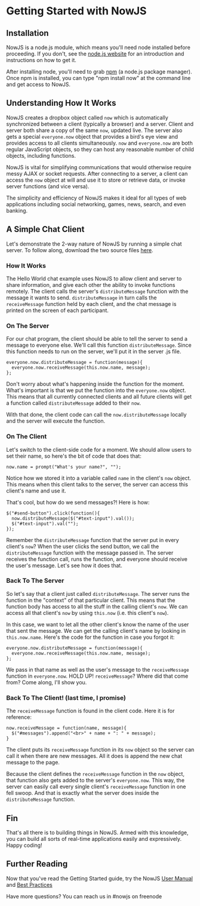 Getting Started with NowJS
==========================
Installation
------------
NowJS is a node.js module, which means you'll need node installed before proceeding. If you don't, see the [node.js website](http://nodejs.com/) for an introduction and instructions on how to get it.

After installing node, you'll need to grab [npm](http://npmjs.org/) (a node.js package manager). Once npm is installed, you can type "npm install now" at the command line and get access to NowJS.

Understanding How It Works
--------------------------
NowJS creates a dropbox object called `now` which is automatically synchronized between a client (typically a browser) and a server. Client and server both share a copy of the same `now`, updated live. The server also gets a special `everyone.now` object that provides a bird's eye view and provides access to all clients simultaneously. `now` and `everyone.now` are both regular JavaScript objects, so they can host any reasonable number of child objects, including functions.

NowJS is vital for simplifying communications that would otherwise require messy AJAX or socket requests. After connecting to a server, a client can access the `now` object at will and use it to store or retrieve data, or invoke server functions (and vice versa).

The simplicity and efficiency of NowJS makes it ideal for all types of web applications including social networking, games, news, search, and even banking.

A Simple Chat Client
--------------------
Let's demonstrate the 2-way nature of NowJS by running a simple chat server. To follow along, download the two source files [here](https://github.com/downloads/Flotype/now/chat-example.tgz).

### How It Works
The Hello World chat example uses NowJS to allow client and server to share information, and give each other the ability to invoke functions remotely. The client calls the server's `distributeMessage` function with the message it wants to send. `distributeMessage` in turn calls the `receiveMessage` function held by each client, and the chat message is printed on the screen of each participant.

### On The Server
For our chat program, the client should be able to tell the server to send a message to everyone else. We'll call this function `distributeMessage`. Since this function needs to run on the server, we'll put it in the server .js file.

    everyone.now.distributeMessage = function(message){
      everyone.now.receiveMessage(this.now.name, message);
    };
    
Don't worry about what's happening inside the function for the moment. What's important is that we put the function into the `everyone.now` object. This means that all currently connected clients and all future clients will get a function called `distributeMessage` added to their `now`.

With that done, the client code can call the `now.distributeMessage` locally and the server will execute the function.

### On The Client
Let's switch to the client-side code for a moment. We should allow users to set their name, so here's the bit of code that does that:

    now.name = prompt("What's your name?", "");

Notice how we stored it into a variable called `name` in the client's `now` object. This means when this client talks to the server, the server can access this client's name and use it.

That's cool, but how do we send messages?! Here is how:

    $("#send-button").click(function(){
      now.distributeMessage($("#text-input").val());
      $("#text-input").val("");
    });
    
Remember the `distributeMessage` function that the server put in every client's `now`? When the user clicks the send button, we call the `distributeMessage` function with the message passed in. The server receives the function call, runs the function, and everyone should receive the user's message. Let's see how it does that.

### Back To The Server
So let's say that a client just called `distributeMessage`. The server runs the function in the "context" of that particular client. This means that the function body has access to all the stuff in the calling client's `now`. We can access all that client's `now` by using `this.now` (i.e. this client's `now`).

In this case, we want to let all the other client's know the name of the user that sent the message. We can get the calling client's name by looking in `this.now.name`. Here's the code for the function in case you forgot it:

    everyone.now.distributeMessage = function(message){
      everyone.now.receiveMessage(this.now.name, message);
    };
    
We pass in that name as well as the user's message to the `receiveMessage` function in  `everyone.now`. HOLD UP! `receiveMessage`? Where did that come from? Come along, I'll show you.

### Back To The Client! (last time, I promise)
The `receiveMessage` function is found in the client code. Here it is for reference:

    now.receiveMessage = function(name, message){
      $("#messages").append("<br>" + name + ": " + message);
    }

The client puts its `receiveMessage` function in its `now` object so the server can call it when there are new messages. All it does is append the new chat message to the page.

Because the client defines the `receiveMessage` function in the `now` object, that function also gets added to the server's `everyone.now`. This way, the server can easily call every single client's `receiveMessage` function in one fell swoop. And that is exactly what the server does inside the `distributeMessage` function.

Fin
---
That's all there is to building things in NowJS. Armed with this knowledge, you can build all sorts of real-time applications easily and expressively. Happy coding!

Further Reading
----------------------
Now that you've read the Getting Started guide, try the NowJS [User Manual](http://nowjs.com/doc) and [Best Practices](http://nowjs.com/bestpractices)

Have more questions? You can reach us in #nowjs on freenode